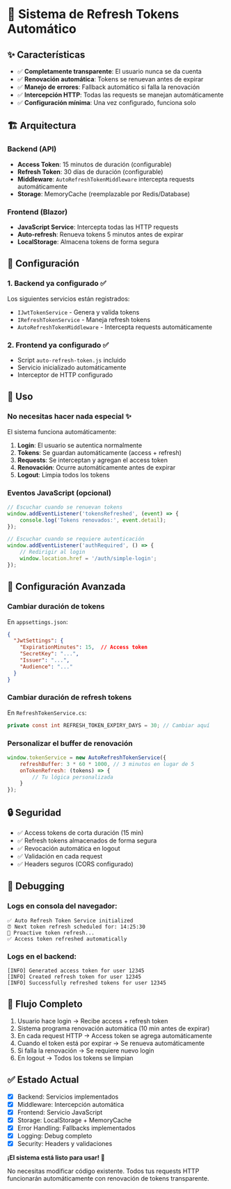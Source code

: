 # 🔄 Sistema de Refresh Tokens Automático

## ✨ Características

- ✅ **Completamente transparente**: El usuario nunca se da cuenta
- ✅ **Renovación automática**: Tokens se renuevan antes de expirar
- ✅ **Manejo de errores**: Fallback automático si falla la renovación
- ✅ **Intercepción HTTP**: Todas las requests se manejan automáticamente
- ✅ **Configuración mínima**: Una vez configurado, funciona solo

## 🏗️ Arquitectura

### Backend (API)
- **Access Token**: 15 minutos de duración (configurable)
- **Refresh Token**: 30 días de duración (configurable)
- **Middleware**: `AutoRefreshTokenMiddleware` intercepta requests automáticamente
- **Storage**: MemoryCache (reemplazable por Redis/Database)

### Frontend (Blazor)
- **JavaScript Service**: Intercepta todas las HTTP requests
- **Auto-refresh**: Renueva tokens 5 minutos antes de expirar
- **LocalStorage**: Almacena tokens de forma segura

## 🚀 Configuración

### 1. Backend ya configurado ✅
Los siguientes servicios están registrados:
- `IJwtTokenService` - Genera y valida tokens
- `IRefreshTokenService` - Maneja refresh tokens
- `AutoRefreshTokenMiddleware` - Intercepta requests automáticamente

### 2. Frontend ya configurado ✅
- Script `auto-refresh-token.js` incluido
- Servicio inicializado automáticamente
- Interceptor de HTTP configurado

## 📝 Uso

### No necesitas hacer nada especial ✨

El sistema funciona automáticamente:

1. **Login**: El usuario se autentica normalmente
2. **Tokens**: Se guardan automáticamente (access + refresh)
3. **Requests**: Se interceptan y agregan el access token
4. **Renovación**: Ocurre automáticamente antes de expirar
5. **Logout**: Limpia todos los tokens

### Eventos JavaScript (opcional)

```javascript
// Escuchar cuando se renuevan tokens
window.addEventListener('tokensRefreshed', (event) => {
    console.log('Tokens renovados:', event.detail);
});

// Escuchar cuando se requiere autenticación
window.addEventListener('authRequired', () => {
    // Redirigir al login
    window.location.href = '/auth/simple-login';
});
```

## 🔧 Configuración Avanzada

### Cambiar duración de tokens

En `appsettings.json`:
```json
{
  "JwtSettings": {
    "ExpirationMinutes": 15,  // Access token
    "SecretKey": "...",
    "Issuer": "...",
    "Audience": "..."
  }
}
```

### Cambiar duración de refresh tokens

En `RefreshTokenService.cs`:
```csharp
private const int REFRESH_TOKEN_EXPIRY_DAYS = 30; // Cambiar aquí
```

### Personalizar el buffer de renovación

```javascript
window.tokenService = new AutoRefreshTokenService({
    refreshBuffer: 3 * 60 * 1000, // 3 minutos en lugar de 5
    onTokenRefresh: (tokens) => {
        // Tu lógica personalizada
    }
});
```

## 🔒 Seguridad

- ✅ Access tokens de corta duración (15 min)
- ✅ Refresh tokens almacenados de forma segura
- ✅ Revocación automática en logout
- ✅ Validación en cada request
- ✅ Headers seguros (CORS configurado)

## 🐛 Debugging

### Logs en consola del navegador:
```
✅ Auto Refresh Token Service initialized
⏰ Next token refresh scheduled for: 14:25:30
🔄 Proactive token refresh...
✅ Access token refreshed automatically
```

### Logs en el backend:
```
[INFO] Generated access token for user 12345
[INFO] Created refresh token for user 12345
[INFO] Successfully refreshed tokens for user 12345
```

## 🔄 Flujo Completo

1. Usuario hace login → Recibe access + refresh token
2. Sistema programa renovación automática (10 min antes de expirar)
3. En cada request HTTP → Access token se agrega automáticamente
4. Cuando el token está por expirar → Se renueva automáticamente
5. Si falla la renovación → Se requiere nuevo login
6. En logout → Todos los tokens se limpian

## ✅ Estado Actual

- [x] Backend: Servicios implementados
- [x] Middleware: Intercepción automática
- [x] Frontend: Servicio JavaScript
- [x] Storage: LocalStorage + MemoryCache
- [x] Error Handling: Fallbacks implementados
- [x] Logging: Debug completo
- [x] Security: Headers y validaciones

**¡El sistema está listo para usar! 🎉**

No necesitas modificar código existente. Todos tus requests HTTP funcionarán automáticamente con renovación de tokens transparente.